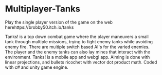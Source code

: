 # Multiplayer-Tanks
 
Play the single player version of the game on the web herehttps://brobby50.itch.io/tanks 

Tanks! is a top down combat game where the player maneuvers a small tank through multiple missions, trying to fight enemy tanks while avoiding enemy fire. There are multiple switch based AI's for the varied enemies. The player and the enemy tanks can also lay mines that interact with the environment. Tanks! is a mobile app and webgl app. Aiming is done with linear projections, and bullets ricochet with vector dot product math. Coded with c# and unity game engine.
